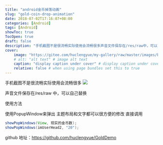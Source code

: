 ```yaml
---
title: "android金币掉落动画"
slug: "gold-coin-drop-animation"
date: 2018-07-02T17:16:07+08:00
categories: [Android]
tags: [Android]
showToc: true
TocOpen: true
draft: false
description: "手机截图不是很流畅实际使用会流畅很多声音文件保存在/res/raw中，可以自己替换使用方法使用PopupWindow来弹出主题布局"
cover: 
    image: "https://gitee.com/huclengyue/my-gallery/raw/master/images/blog/16467268093899a4e68488147a361365d6fa77d916.gif"
    # alt: "alt text" # image alt text
    caption: "display caption under cover" # display caption under cover
    relative: false # when using page bundles set this to true
---
```

                
手机截图不是很流畅实际使用会流畅很多
![](https://gitee.com/huclengyue/my-gallery/raw/master/images/blog/16467268093899a4e68488147a361365d6fa77d916.gif)

声音文件保存在/res/raw 中，可以自己替换

使用方法

使用PopupWindow来弹出 主题布局和文字都可以很方便的修改 直接调用
```java
showPopWindows(View, 现实的金币数);
showPopWindows(imUserHead2, "20");
```
github 地址：https://github.com/huclengyue/GoldDemo
